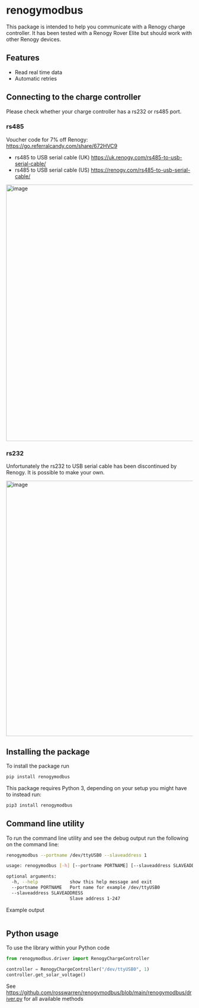 # renogymodbus

This package is intended to help you communicate with a Renogy charge controller. It has been tested with a Renogy Rover Elite but should work with other Renogy devices.

## Features
* Read real time data
* Automatic retries

## Connecting to the charge controller
Please check whether your charge controller has a rs232 or rs485 port.

### rs485
Voucher code for 7% off Renogy: https://go.referralcandy.com/share/672HVC9

* rs485 to USB serial cable (UK) https://uk.renogy.com/rs485-to-usb-serial-cable/
* rs485 to USB serial cable (US) https://renogy.com/rs485-to-usb-serial-cable/

<img width="693" alt="image" src="https://user-images.githubusercontent.com/613642/179362448-12a805d1-4475-45cc-b3d7-c8a8e9c4b409.png">

### rs232
Unfortunately the rs232 to USB serial cable has been discontinued by Renogy. It is possible to make your own.

<img width="690" alt="image" src="https://user-images.githubusercontent.com/613642/179362464-35bde1f8-fcb2-43d8-8a52-0232ffa210e8.png">


## Installing the package


To install the package run

```sh
pip install renogymodbus
```

This package requires Python 3, depending on your setup you might have to instead run:

```sh
pip3 install renogymodbus
```


## Command line utility

To run the command line utility and see the debug output run the following on the command line:

```sh
renogymodbus --portname /dev/ttyUSB0 --slaveaddress 1
```

```sh
usage: renogymodbus [-h] [--portname PORTNAME] [--slaveaddress SLAVEADDRESS]

optional arguments:
  -h, --help            show this help message and exit
  --portname PORTNAME   Port name for example /dev/ttyUSB0
  --slaveaddress SLAVEADDRESS
                        Slave address 1-247
```

Example output

```sh
```

## Python usage

To use the library within your Python code

```python
from renogymodbus.driver import RenogyChargeController

controller = RenogyChargeController("/dev/ttyUSB0", 1)
controller.get_solar_voltage()
```

See https://github.com/rosswarren/renogymodbus/blob/main/renogymodbus/driver.py for all available methods
